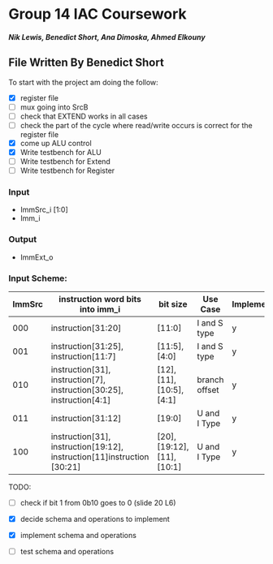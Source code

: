 # Group 14 IAC Coursework
##### Nik Lewis, Benedict Short, Ana Dimoska, Ahmed Elkouny

## File Written By Benedict Short

To start with the project am doing the follow:
- [x] register file
- [ ] mux going into SrcB
- [ ] check that EXTEND works in all cases
- [ ] check the part of the cycle where read/write occurs is correct for the register file
- [x] come up ALU control
- [x] Write testbench for ALU
- [ ] Write testbench for Extend 
- [ ] Write testbench for Register 

### Input

- ImmSrc_i [1:0]
- Imm_i

### Output

- ImmExt_o


### Input Scheme:
| ImmSrc | instruction word bits into imm_i | bit size | Use Case | Implemented? | Fully Tested? |
| --- | --- | --- | --- | --- | --- |
| 000 | instruction[31:20] | [11:0] | I and S type | y | y |
| 001 | instruction[31:25], instruction[11:7] | [11:5],[4:0] | I and S type | y | y |
| 010 | instruction[31], instruction[7], instruction[30:25], instruction[4:1] | [12], [11], [10:5], [4:1] | branch offset | y | y |
| 011 | instruction[31:12] | [19:0] | U and I Type | y | y |
| 100 | instruction[31], instruction[19:12], instruction[11]instruction [30:21] | [20], [19:12], [11], [10:1] | U and I Type | y | n |


TODO:
- [ ] check if bit 1 from 0b10 goes to 0 (slide 20 L6)
- [x] decide schema and operations to implement
- [x] implement schema and operations
- [ ] test schema and operations



